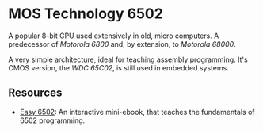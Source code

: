 MOS Technology 6502
===================

A popular 8-bit CPU used extensively in old, micro computers.
A predecessor of _Motorola 6800_ and, by extension, to _Motorola 68000_.

A very simple architecture, ideal for teaching assembly programming.
It's CMOS version, the _WDC 65C02_, is still used in embedded systems.


Resources
---------

 - [Easy 6502](http://skilldrick.github.io/easy6502/):
   An interactive mini-ebook, that teaches the fundamentals of 6502 programming.
